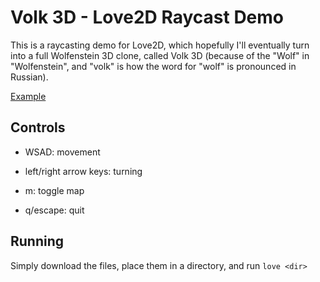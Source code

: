 # Volk 3D - Love2D Raycast Demo

This is a raycasting demo for Love2D, which hopefully I'll eventually turn into a full Wolfenstein 3D clone, called Volk 3D (because of the "Wolf" in "Wolfenstein", and "volk" is how the word for "wolf" is pronounced in Russian).

[Example](https://i.imgur.com/PkUg1BU.mp4)

## Controls

- WSAD: movement

- left/right arrow keys: turning

- m: toggle map

- q/escape: quit

## Running

Simply download the files, place them in a directory, and run `love <dir>`
